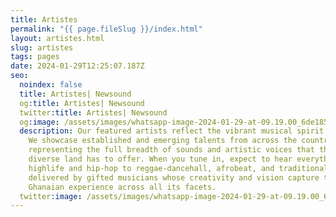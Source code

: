 ```yaml
---
title: Artistes
permalink: "{{ page.fileSlug }}/index.html"
layout: artistes.html
slug: artistes
tags: pages
date: 2024-01-29T12:25:07.187Z
seo:
  noindex: false
  title: Artistes| Newsound
  og:title: Artistes| Newsound
  twitter:title: Artistes| Newsound
  og:image: /assets/images/whatsapp-image-2024-01-29-at-09.19.00_6de185ec.jpg
  description: Our featured artists reflect the vibrant musical spirit of Ghana.
    We showcase established and emerging talents from across the country,
    representing the full breadth of sounds and artistic voices that this
    diverse land has to offer. When you tune in, expect to hear everything from
    highlife and hip-hop to reggae-dancehall, afrobeat, and traditional genres -
    delivered by gifted musicians whose creativity and vision capture the modern
    Ghanaian experience across all its facets.
  twitter:image: /assets/images/whatsapp-image-2024-01-29-at-09.19.00_6de185ec.jpg
---
```

